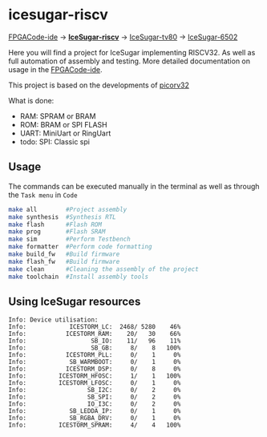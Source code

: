 # icesugar-riscv

[FPGACode-ide](https://github.com/MuratovAS/FPGACode-ide) -> [**IceSugar-riscv**](https://github.com/MuratovAS/icesugar-riscv) -> [IceSugar-tv80](https://github.com/MuratovAS/icesugar-z80) -> [IceSugar-6502](https://github.com/MuratovAS/icesugar-6502)

Here you will find a project for IceSugar implementing RISCV32.
As well as full automation of assembly and testing.
More detailed documentation on usage in the [FPGACode-ide](https://github.com/MuratovAS/FPGACode-ide).

This project is based on the developments of [picorv32](https://github.com/YosysHQ/picorv32)

What is done:
- RAM: SPRAM or BRAM
- ROM: BRAM or SPI FLASH
- UART: MiniUart or RingUart
- todo: SPI: Classic spi

## Usage

The commands can be executed manually in the terminal as well as through the `Task menu` in `Code`

```bash
make all        #Project assembly
make synthesis  #Synthesis RTL
make flash      #Flash ROM
make prog       #Flash SRAM
make sim        #Perform Testbench
make formatter  #Perform code formatting
make build_fw   #Build firmware
make flash_fw   #Build firmware
make clean      #Cleaning the assembly of the project
make toolchain  #Install assembly tools
```

## Using IceSugar resources
```
Info: Device utilisation:
Info:            ICESTORM_LC:  2468/ 5280    46%
Info:           ICESTORM_RAM:    20/   30    66%
Info:                  SB_IO:    11/   96    11%
Info:                  SB_GB:     8/    8   100%
Info:           ICESTORM_PLL:     0/    1     0%
Info:            SB_WARMBOOT:     0/    1     0%
Info:           ICESTORM_DSP:     0/    8     0%
Info:         ICESTORM_HFOSC:     1/    1   100%
Info:         ICESTORM_LFOSC:     0/    1     0%
Info:                 SB_I2C:     0/    2     0%
Info:                 SB_SPI:     0/    2     0%
Info:                 IO_I3C:     0/    2     0%
Info:            SB_LEDDA_IP:     0/    1     0%
Info:            SB_RGBA_DRV:     0/    1     0%
Info:         ICESTORM_SPRAM:     4/    4   100%
```
